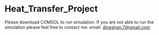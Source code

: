 # Heat_Transfer_Project
Please download COMSOL to run simulation. If you are not able to run the simulation please feel free to contact me.
email: dineshgn.7@gmail.com 
